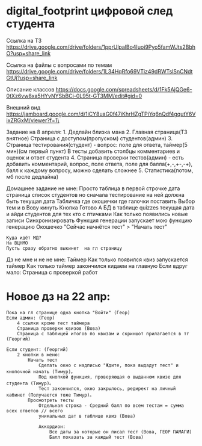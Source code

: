 # digital_footprint цифровой след студента


Ссылка на ТЗ  https://drive.google.com/drive/folders/1pprUlpalBo4Iuoi9Pyo5famWJts2BbhO?usp=share_link

Ссылка на файлы с вопросами по темам https://drive.google.com/drive/folders/1L34HqRfo69VTiz49dRWTslSnCNdtGtUj?usp=share_link

Описание классов https://docs.google.com/spreadsheets/d/1Fk5AjQGe6-0tXz6vw8xa5HYvNYSbBCi-0L95t-GT3MM/edit#gid=0

Внешний вид https://jamboard.google.com/d/1iCY8uaG0f47iKhrHZgTPiYq6nQdf4gqutY6VixZRGxM/viewer?f=1\

Задание на 8 апреля:
    1. Дедлайн близка мана
    2. Главная страница(ТЗ внятное)
        Страница с доступом(пропуском) студентов(админ)
    3. Страница тестирования(студент) - вопрос: поле для ответа, таймер(5 мин)(см первый пункт)
        В тесты добавить столбцы комментариев и оценок и ответ студента
    4. Страница проверки тестов(админ) - есть добавить комментарий, вопрос, поле ответа, 
        поле для балла(+,-,+-,-+), балл к каждому вопросу, можно сделать сложнее
    5. Статистика(потом, мб после дедлайна)


Домашнее задание не мне:
    Просто таблица в первой строчке дата страница список студентов но сначала тестирование на ней должна быть текущая дата
    Табличка где окошечки где галочки поставить
    Выбор тем и в Вову кинуть
    Кнопка Готово
    А БД в таблице quizzes текущая дата и айди студентов для тех кто с птичками
    Как только появились новые записи
    Синхронизировать
    Функция генерации запускает мою функцию генерацию
    Окошечко "Сейчас начнётся тест" > "Начать тест"

    Куда идёт МД?
    На ВЦНМО
    Пусть сразу обратно выкинет  на гл страницу

Дз не мне и не не мне:
    Таймер
    Как только появился квиз запускается таймер
    Как только таймер закончился кидаем на главную
    Если вдруг мало:
        Страница с проверкой работ


# Новое дз на 22 апр:
    Пока на гл странице одна кнопка "Войти" (Геор)
    Если админ: (Геор)
        4 ссылки кроме тест таймера
        Страница проверки квизов (Вова)
        Страница с таблицей итогов по квизам и скриншот прилагается в тг (Георгий)

    Если студент: (Георгий)
        2 кнопки в меню:
            Начать тест
                Сделать окно с надписью "Ждите, пока выдадут тест" и кнопочной начать (Тимур)。
                Под кнопкой функция, проверяющая о выданном квизе для студента (Тимур)。
                Тест закончился, окно закрылось, редирект на личный кабинет (Получается тоже Тимур)。
            Просмотреть тесты
                Отдельная строка - Средний балл по всем тестам = сумма всех ответов // всего 
                уникальных дат в таблице квиз (Вова)

                Аккордион:
                    Все даты за которые он писал тест (Вова, ГЕОР ПАМАГИ)
                    Балл показать за каждый тест (Вова)
                    
                    

